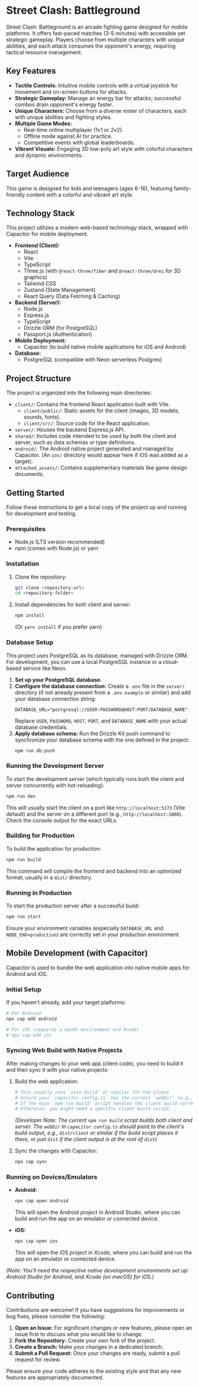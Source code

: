 # Street Clash: Battleground

Street Clash: Battleground is an arcade fighting game designed for mobile platforms. It offers fast-paced matches (3-5 minutes) with accessible yet strategic gameplay. Players choose from multiple characters with unique abilities, and each attack consumes the opponent's energy, requiring tactical resource management.

## Key Features

*   **Tactile Controls:** Intuitive mobile controls with a virtual joystick for movement and on-screen buttons for attacks.
*   **Strategic Gameplay:** Manage an energy bar for attacks; successful combos drain opponent's energy faster.
*   **Unique Characters:** Choose from a diverse roster of characters, each with unique abilities and fighting styles.
*   **Multiple Game Modes:**
    *   Real-time online multiplayer (1v1 or 2v2).
    *   Offline mode against AI for practice.
    *   Competitive events with global leaderboards.
*   **Vibrant Visuals:** Engaging 3D low-poly art style with colorful characters and dynamic environments.

## Target Audience

This game is designed for kids and teenagers (ages 6-16), featuring family-friendly content with a colorful and vibrant art style.

## Technology Stack

This project utilizes a modern web-based technology stack, wrapped with Capacitor for mobile deployment.

*   **Frontend (Client):**
    *   React
    *   Vite
    *   TypeScript
    *   Three.js (with `@react-three/fiber` and `@react-three/drei` for 3D graphics)
    *   Tailwind CSS
    *   Zustand (State Management)
    *   React Query (Data Fetching & Caching)
*   **Backend (Server):**
    *   Node.js
    *   Express.js
    *   TypeScript
    *   Drizzle ORM (for PostgreSQL)
    *   Passport.js (Authentication)
*   **Mobile Deployment:**
    *   Capacitor (to build native mobile applications for iOS and Android)
*   **Database:**
    *   PostgreSQL (compatible with Neon serverless Postgres)

## Project Structure

The project is organized into the following main directories:

*   `client/`: Contains the frontend React application built with Vite.
    *   `client/public/`: Static assets for the client (images, 3D models, sounds, fonts).
    *   `client/src/`: Source code for the React application.
*   `server/`: Houses the backend Express.js API.
*   `shared/`: Includes code intended to be used by both the client and server, such as data schemas or type definitions.
*   `android/`: The Android native project generated and managed by Capacitor. (An `ios/` directory would appear here if iOS was added as a target).
*   `attached_assets/`: Contains supplementary materials like game design documents.

## Getting Started

Follow these instructions to get a local copy of the project up and running for development and testing.

### Prerequisites

*   Node.js (LTS version recommended)
*   npm (comes with Node.js) or yarn

### Installation

1.  Clone the repository:
    ```bash
    git clone <repository-url>
    cd <repository-folder>
    ```
2.  Install dependencies for both client and server:
    ```bash
    npm install
    ```
    (Or `yarn install` if you prefer yarn)

### Database Setup

This project uses PostgreSQL as its database, managed with Drizzle ORM. For development, you can use a local PostgreSQL instance or a cloud-based service like Neon.

1.  **Set up your PostgreSQL database.**
2.  **Configure the database connection:**
    Create a `.env` file in the `server/` directory (if not already present from a `.env.example` or similar) and add your database connection string:
    ```env
    DATABASE_URL="postgresql://USER:PASSWORD@HOST:PORT/DATABASE_NAME"
    ```
    Replace `USER`, `PASSWORD`, `HOST`, `PORT`, and `DATABASE_NAME` with your actual database credentials.
3.  **Apply database schema:**
    Run the Drizzle Kit push command to synchronize your database schema with the one defined in the project:
    ```bash
    npm run db:push
    ```

### Running the Development Server

To start the development server (which typically runs both the client and server concurrently with hot-reloading):

```bash
npm run dev
```

This will usually start the client on a port like `http://localhost:5173` (Vite default) and the server on a different port (e.g., `http://localhost:3000`). Check the console output for the exact URLs.

### Building for Production

To build the application for production:

```bash
npm run build
```
This command will compile the frontend and backend into an optimized format, usually in a `dist/` directory.

### Running in Production

To start the production server after a successful build:

```bash
npm run start
```
Ensure your environment variables (especially `DATABASE_URL` and `NODE_ENV=production`) are correctly set in your production environment.

## Mobile Development (with Capacitor)

Capacitor is used to bundle the web application into native mobile apps for Android and iOS.

### Initial Setup

If you haven't already, add your target platforms:

```bash
# For Android
npx cap add android

# For iOS (requires a macOS environment and Xcode)
# npx cap add ios
```

### Syncing Web Build with Native Projects

After making changes to your web app (client code), you need to build it and then sync it with your native projects:

1.  Build the web application:
    ```bash
    # This usually runs `vite build` or similar for the client
    # Ensure your `capacitor.config.ts` has the correct `webDir` (e.g., 'dist', 'build', or 'client/dist')
    # If the main `npm run build` script handles the client build correctly, that's sufficient.
    # Otherwise, you might need a specific client build script.
    ```
    *(Developer Note: The current `npm run build` script builds both client and server. The `webDir` in `capacitor.config.ts` should point to the client's build output, e.g., `dist/client` or similar if the build script places it there, or just `dist` if the client output is at the root of `dist`)*

2.  Sync the changes with Capacitor:
    ```bash
    npx cap sync
    ```

### Running on Devices/Emulators

*   **Android:**
    ```bash
    npx cap open android
    ```
    This will open the Android project in Android Studio, where you can build and run the app on an emulator or connected device.

*   **iOS:**
    ```bash
    npx cap open ios
    ```
    This will open the iOS project in Xcode, where you can build and run the app on an emulator or connected device.

*(Note: You'll need the respective native development environments set up: Android Studio for Android, and Xcode (on macOS) for iOS.)*

## Contributing

Contributions are welcome! If you have suggestions for improvements or bug fixes, please consider the following:

1.  **Open an Issue:** For significant changes or new features, please open an issue first to discuss what you would like to change.
2.  **Fork the Repository:** Create your own fork of the project.
3.  **Create a Branch:** Make your changes in a dedicated branch.
4.  **Submit a Pull Request:** Once your changes are ready, submit a pull request for review.

Please ensure your code adheres to the existing style and that any new features are appropriately documented.
